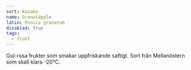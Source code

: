 ```yaml
---
sort: Kazake
name: Granatäpple
latin: Punica granatum
disabled: true
tags:
  - frukt
---
```


Gul-rosa frukter som smakar uppfriskande saftigt. Sort från Mellanöstern som skall klara -20°C.
